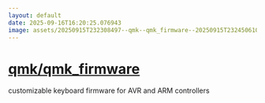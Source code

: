 ```yaml
---
layout: default
date: 2025-09-16T16:20:25.076943
image: assets/20250915T232308497--qmk--qmk_firmware--20250915T232450610--cropped.png
---
```


# [qmk/qmk_firmware](https://github.com/qmk/qmk_firmware)

customizable keyboard firmware for AVR and ARM controllers
